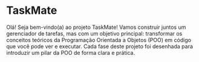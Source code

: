 # TaskMate
Olá! Seja bem-vindo(a) ao projeto TaskMate! Vamos construir juntos um gerenciador de tarefas, mas com um objetivo principal: transformar os conceitos teóricos da Programação Orientada a Objetos (POO) em código que você pode ver e executar. Cada fase deste projeto foi desenhada para introduzir um pilar da POO de forma clara e prática.
